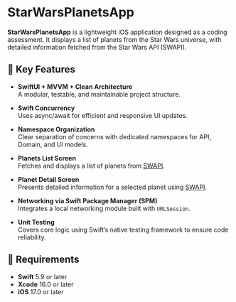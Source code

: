 
# StarWarsPlanetsApp

**StarWarsPlanetsApp** is a lightweight iOS application designed as a coding assessment. It displays a list of planets from the Star Wars universe, with detailed information fetched from the Star Wars API (SWAPI).

## 🚀 Key Features

- **SwiftUI + MVVM + Clean Architecture**  
  A modular, testable, and maintainable project structure.

- **Swift Concurrency**  
  Uses async/await for efficient and responsive UI updates.

- **Namespace Organization**  
  Clear separation of concerns with dedicated namespaces for API, Domain, and UI models.

- **Planets List Screen**  
  Fetches and displays a list of planets from [SWAPI](https://swapi.tech/api/planets/).

- **Planet Detail Screen**  
  Presents detailed information for a selected planet using [SWAPI](https://swapi.tech/api/planets/{id}).

- **Networking via Swift Package Manager (SPM)**  
  Integrates a local networking module built with `URLSession`.

- **Unit Testing**  
  Covers core logic using Swift’s native testing framework to ensure code reliability.

## 📱 Requirements

- **Swift** 5.9 or later  
- **Xcode** 16.0 or later  
- **iOS** 17.0 or later  
